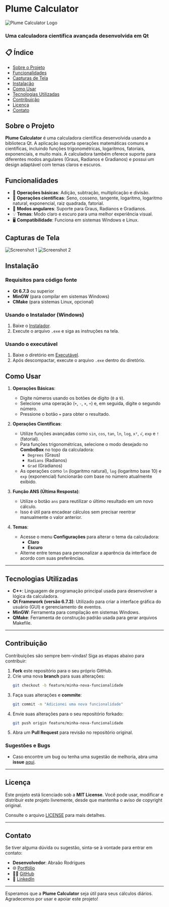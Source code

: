 # Plume Calculator

![Plume Calculator Logo](https://github.com/AbrCs7/Plume-Calculator/raw/main/resources/logo.png)

### Uma calculadora científica avançada desenvolvida em Qt

## 📋 Índice

- [Sobre o Projeto](#sobre-o-projeto)
- [Funcionalidades](#funcionalidades)
- [Capturas de Tela](#capturas-de-tela)
- [Instalação](#instalação)
- [Como Usar](#como-usar)
- [Tecnologias Utilizadas](#tecnologias-utilizadas)
- [Contribuição](#contribuição)
- [Licença](#licença)
- [Contato](#contato)

## Sobre o Projeto

**Plume Calculator** é uma calculadora científica desenvolvida usando a biblioteca Qt. A aplicação suporta operações matemáticas comuns e científicas, incluindo funções trigonométricas, logaritmos, fatoriais, exponenciais, e muito mais. A calculadora também oferece suporte para diferentes modos angulares (Graus, Radianos e Gradianos) e possui um design adaptável com temas claros e escuros.

## Funcionalidades

- 🧮 **Operações básicas**: Adição, subtração, multiplicação e divisão.
- 🔢 **Operações científicas**: Seno, cosseno, tangente, logaritmo, logaritmo natural, exponencial, raiz quadrada, fatorial.
- 📐 **Modos angulares**: Suporte para Graus, Radianos e Gradianos.
- 💡 **Temas**: Modo claro e escuro para uma melhor experiência visual.
- 🖥️ **Compatibilidade**: Funciona em sistemas Windows e Linux.

## Capturas de Tela

![Screenshot 1](https://github.com/AbrCs7/Plume-Calculator/raw/main/screenshots/screenshot1.png)
![Screenshot 2](https://github.com/AbrCs7/Plume-Calculator/raw/main/screenshots/screenshot2.png)

## Instalação

### Requisitos para código fonte

- **Qt 6.7.3** ou superior
- **MinGW** (para compilar em sistemas Windows)
- **CMake** (para sistemas Linux, opcional)

### Usando o Instalador (Windows)

1. Baixe o [Instalador](https://github.com/AbrCs7/Plume-Calculator/blob/main/Windows_Installer.zip).
2. Execute o arquivo `.exe` e siga as instruções na tela.

### Usando o executável

1. Baixe o diretório em [Executável](https://github.com/AbrCs7/Plume-Calculator/tree/main/Executavel%20Windows).
2. Após descompactar, execute o arquivo `.exe` dentro do diretório.

## Como Usar

1. **Operações Básicas**:
    - Digite números usando os botões de dígito (`0` a `9`).
    - Selecione uma operação (`+`, `-`, `×`, `÷`) e, em seguida, digite o segundo número.
    - Pressione o botão `=` para obter o resultado.

2. **Operações Científicas**:
    - Utilize funções avançadas como `sin`, `cos`, `tan`, `ln`, `log`, `x²`, `√`, `exp` e `!` (fatorial).
    - Para funções trigonométricas, selecione o modo desejado no **ComboBox** no topo da calculadora:
        - `Degrees` (Graus)
        - `Radians` (Radianos)
        - `Grad` (Gradianos)
    - As operações como `ln` (logaritmo natural), `log` (logaritmo base 10) e `exp` (exponencial) funcionarão com base no número atualmente exibido.

3. **Função ANS (Última Resposta)**:
    - Utilize o botão `ans` para reutilizar o último resultado em um novo cálculo.
    - Isso é útil para encadear cálculos sem precisar reentrar manualmente o valor anterior.

4. **Temas**:
    - Acesse o menu **Configurações** para alterar o tema da calculadora:
        - **Claro**
        - **Escuro**
    - Alterne entre temas para personalizar a aparência da interface de acordo com suas preferências.

---

## Tecnologias Utilizadas

- **C++**: Linguagem de programação principal usada para desenvolver a lógica da calculadora.
- **Qt Framework (versão 6.7.3)**: Utilizado para criar a interface gráfica do usuário (GUI) e gerenciamento de eventos.
- **MinGW**: Ferramenta para compilação em sistemas Windows.
- **QMake**: Ferramenta de construção padrão usada para gerar arquivos Makefile.

---

## Contribuição

Contribuições são sempre bem-vindas! Siga as etapas abaixo para contribuir:

1. **Fork** este repositório para o seu próprio GitHub.
2. Crie uma nova **branch** para suas alterações:
    ```bash
    git checkout -b feature/minha-nova-funcionalidade
    ```
3. Faça suas alterações e **commite**:
    ```bash
    git commit -m "Adicionei uma nova funcionalidade"
    ```
4. Envie suas alterações para o seu repositório forkado:
    ```bash
    git push origin feature/minha-nova-funcionalidade
    ```
5. Abra um **Pull Request** para revisão no repositório original.

### Sugestões e Bugs
- Caso encontre um bug ou tenha uma sugestão de melhoria, abra uma **issue** [aqui](https://github.com/AbrCs7/Plume-Calculator/issues).

---

## Licença

Este projeto está licenciado sob a **MIT License**. Você pode usar, modificar e distribuir este projeto livremente, desde que mantenha o aviso de copyright original.

Consulte o arquivo [LICENSE](./LICENSE) para mais detalhes.

---

## Contato

Se tiver alguma dúvida ou sugestão, sinta-se à vontade para entrar em contato:

- **Desenvolvedor**: Abraão Rodrigues
- 🌐 [Portfólio](https://abrportifolio.com/)
- 👨‍💻 [GitHub](https://github.com/AbrCs7)
- 💼 [LinkedIn](https://www.linkedin.com/in/abr7/)

---

Esperamos que a **Plume Calculator** seja útil para seus cálculos diários. Agradecemos por usar e apoiar este projeto!

